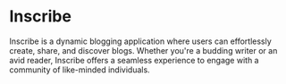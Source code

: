 # Inscribe
Inscribe is a dynamic blogging application where users can effortlessly create, share, and discover blogs. Whether you're a budding writer or an avid reader, Inscribe offers a seamless experience to engage with a community of like-minded individuals.
